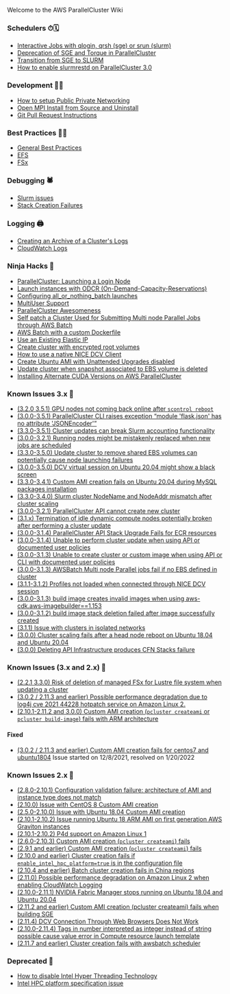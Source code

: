 Welcome to the AWS ParallelCluster Wiki

### Schedulers ⏱🗓
* [Interactive Jobs with qlogin, qrsh (sge) or srun (slurm)](https://github.com/aws/aws-parallelcluster/wiki/Interactive-Jobs-with-qlogin,-qrsh-(sge)-or-srun-(slurm))
* [Deprecation of SGE and Torque in ParallelCluster](https://github.com/aws/aws-parallelcluster/wiki/Deprecation-of-SGE-and-Torque-in-ParallelCluster)
* [Transition from SGE to SLURM](https://github.com/aws/aws-parallelcluster/wiki/Transition-from-SGE-to-SLURM)
* [How to enable slurmrestd on ParallelCluster 3.0](https://github.com/aws/aws-parallelcluster/wiki/How-to-enable-slurmrestd-on-ParallelCluster-3.0)

### Development 👨‍💻
* [How to setup Public Private Networking](https://github.com/aws/aws-parallelcluster/wiki/Public-Private-Networking)
* [Open MPI Install from Source and Uninstall](https://github.com/aws/aws-parallelcluster/wiki/OpenMPI-Install-from-Source-and-Uninstall)
* [Git Pull Request Instructions](https://github.com/aws/aws-parallelcluster/wiki/Git-Pull-Request-Instructions)

### Best Practices 👩‍💻
* [General Best Practices](https://github.com/aws/aws-parallelcluster/wiki/Best-Practices)
* [EFS](https://github.com/aws/aws-parallelcluster/wiki/EFS:-best-practices-and-known-issues)
* [FSx](https://github.com/aws/aws-parallelcluster/wiki/FSx:-best-practices-and-known-issues)

### Debugging 🕷
* [Slurm issues](https://github.com/aws/aws-parallelcluster/wiki/Slurm-Issues)
* [Stack Creation Failures](https://github.com/aws/aws-parallelcluster/wiki/Stack-Creation-Failures)

### Logging 🖨
* [Creating an Archive of a Cluster's Logs](https://github.com/aws/aws-parallelcluster/wiki/Creating-an-Archive-of-a-Cluster's-Logs)
* [CloudWatch Logs](https://github.com/aws/aws-parallelcluster/wiki/CloudWatch-Logs)

### Ninja Hacks 🚀
* [ParallelCluster: Launching a Login Node](https://github.com/aws/aws-parallelcluster/wiki/ParallelCluster:-Launching-a-Login-Node)
* [Launch instances with ODCR (On-Demand-Capacity-Reservations)](https://github.com/aws/aws-parallelcluster/wiki/Launch-instances-with-ODCR-(On-Demand-Capacity-Reservations))
* [Configuring all_or_nothing_batch launches](https://github.com/aws/aws-parallelcluster/wiki/Configuring-all_or_nothing_batch-launches)
* [MultiUser Support](https://github.com/aws/aws-parallelcluster/wiki/Multi-User-Support)
* [ParallelCluster Awesomeness](https://github.com/aws/aws-parallelcluster/wiki/ParallelCluster-Awesomeness)
* [Self patch a Cluster Used for Submitting Multi node Parallel Jobs through AWS Batch](https://github.com/aws/aws-parallelcluster/wiki/Self-patch-a-Cluster-Used-for-Submitting-Multi-node-Parallel-Jobs-through-AWS-Batch)
* [AWS Batch with a custom Dockerfile](https://github.com/aws/aws-parallelcluster/wiki/AWS-Batch-with-a-custom-Dockerfile)
* [Use an Existing Elastic IP](https://github.com/aws/aws-parallelcluster/wiki/Use-an-Existing-Elastic-IP)
* [Create cluster with encrypted root volumes](https://github.com/aws/aws-parallelcluster/wiki/Create-cluster-with-encrypted-root-volumes)
* [How to use a native NICE DCV Client](https://github.com/aws/aws-parallelcluster/wiki/NICE-DCV-integration)
* [Create Ubuntu AMI with Unattended Upgrades disabled](https://github.com/aws/aws-parallelcluster/wiki/Create-Ubuntu-AMI-with-Unattended-Upgrades-disabled)
* [Update cluster when snapshot associated to EBS volume is deleted](https://github.com/aws/aws-parallelcluster/wiki/Cluster-Update-when-EBS-Snapshot-Used-at-Cluster-Creation-doesn't-Exist-Anymore)
* [Installing Alternate CUDA Versions on AWS ParallelCluster](https://github.com/aws/aws-parallelcluster/wiki/Installing-Alternate-CUDA-Versions-on-AWS-ParallelCluster)

### Known Issues 3.x 🚨
* [(3.2.0 3.5.1) GPU nodes not coming back online after `scontrol reboot`](https://github.com/aws/aws-parallelcluster/wiki/(3.2.0-3.5.1)-GPU-nodes-not-coming-back-online-after-scontrol-reboot)
* [(3.0.0-3.5.1) ParallelCluster CLI raises exception “module 'flask.json' has no attribute 'JSONEncoder'”](https://github.com/aws/aws-parallelcluster/wiki/(3.0.0-3.5.1)-ParallelCluster-CLI-raises-exception-%E2%80%9Cmodule-'flask.json'-has-no-attribute-'JSONEncoder'%E2%80%9D)
* [(3.3.0-3.5.1) Cluster updates can break Slurm accounting functionality](https://github.com/aws/aws-parallelcluster/wiki/(3.3.0-3.5.1)-Cluster-updates-can-break-Slurm-accounting-functionality)
* [(3.0.0-3.2.1) Running nodes might be mistakenly replaced when new jobs are scheduled](https://github.com/aws/aws-parallelcluster/wiki/(3.0.0-3.2.1)-Running-nodes-might-be-mistakenly-replaced-when-new-jobs-are-scheduled)
* [(3.3.0-3.5.0) Update cluster to remove shared EBS volumes can potentially cause node launching failures](https://github.com/aws/aws-parallelcluster/wiki/(3.3.0-3.5.0)-Update-cluster-to-remove-shared-EBS-volumes-can-potentially-cause-node-launching-failures)
* [(3.0.0-3.5.0) DCV virtual session on Ubuntu 20.04 might show a black screen](https://github.com/aws/aws-parallelcluster/wiki/(3.5.0-and-earlier)-DCV-virtual-session-on-Ubuntu-20.04-might-show-a-black-screen)
* [(3.3.0-3.4.1) Custom AMI creation fails on Ubuntu 20.04 during MySQL packages installation](https://github.com/aws/aws-parallelcluster/wiki/(3.3.0-3.4.1)-Custom-AMI-creation-fails-on-Ubuntu-20.04-during-MySQL-packages-installation)
* [(3.3.0-3.4.0) Slurm cluster NodeName and NodeAddr mismatch after cluster scaling](https://github.com/aws/aws-parallelcluster/wiki/(3.3.0-3.4.0)-Slurm-cluster-NodeName-and-NodeAddr-mismatch-after-cluster-scaling)
* [(3.0.0-3.2.1) ParallelCluster API cannot create new cluster](https://github.com/aws/aws-parallelcluster/wiki/(3.0.0--3.2.1)--ParallelCluster-API-cannot-create-new-cluster)
* [(3.1.x) Termination of idle dynamic compute nodes potentially broken after performing a cluster update](https://github.com/aws/aws-parallelcluster/wiki/(3.1.x)-Termination-of-idle-dynamic-compute-nodes-potentially-broken-after-performing-a-cluster-update)
* [(3.0.0-3.1.4) ParallelCluster API Stack Upgrade Fails for ECR resources](https://github.com/aws/aws-parallelcluster/wiki/(3.0.0-3.1.4)-ParallelCluster-API-Stack-Upgrade-Fails-for-ECR-resources)
* [(3.0.0-3.1.4) Unable to perform cluster update when using API or documented user policies](https://github.com/aws/aws-parallelcluster/wiki/(3.0.0-3.1.4)-Unable-to-perform-cluster-update-when-using-API-or-documented-user-policies)
* [(3.0.0-3.1.3) Unable to create cluster or custom image when using API or CLI with documented user policies](https://github.com/aws/aws-parallelcluster/wiki/(3.0.0-3.1.3)-Unable-to-create-cluster-or-custom-image-when-using-API-or-CLI-with-documented-user-policies)
* [(3.0.0-3.1.3) AWSBatch Multi node Parallel jobs fail if no EBS defined in cluster](https://github.com/aws/aws-parallelcluster/wiki/(3.0.0-3.1.3)-AWSBatch---Multi-node-Parallel-jobs-fail-if-no-EBS-defined-in-cluster)
* [(3.1.1-3.1.2) Profiles not loaded when connected through NICE DCV session](https://github.com/aws/aws-parallelcluster/wiki/(3.1.1-3.1.2)-Profiles-not-loaded-when-connected-through-NICE-DCV-session)
* [(3.0.0-3.1.3) build image creates invalid images when using aws-cdk.aws-imagebuilder==1.153](https://github.com/aws/aws-parallelcluster/wiki/(3.0.0-3.1.3)-build-image-creates-invalid-images-when-using-aws-cdk.aws-imagebuilder-1.153.0)
* [(3.0.0-3.1.2) build image stack deletion failed after image successfully created](https://github.com/aws/aws-parallelcluster/wiki/(3.0.0-3.1.2)-build-image-stack-deletion-failed-after-image-successfully-created)
* [(3.1.1) Issue with clusters in isolated networks](https://github.com/aws/aws-parallelcluster/wiki/(3.1.1)-Issue-with-clusters-in-isolated-networks)
* [(3.0.0) Cluster scaling fails after a head node reboot on Ubuntu 18.04 and Ubuntu 20.04](https://github.com/aws/aws-parallelcluster/wiki/ParallelCluster-3.0.0-on-Ubuntu-18-and-20:-scaling-daemon-is-down-after-a-head-node-reboot)
* [(3.0.0) Deleting API Infrastructure produces CFN Stacks failure](https://github.com/aws/aws-parallelcluster/wiki/Deleting-API-Infrastructure-produces-CFN-Stacks-failure)

### Known Issues (3.x and 2.x) 🚨
* [(2.2.1 3.3.0) Risk of deletion of managed FSx for Lustre file system when updating a cluster](https://github.com/aws/aws-parallelcluster/wiki/(2.2.1-3.3.0)-Risk-of-deletion-of-managed-FSx-for-Lustre-file-system-when-updating-a-cluster)
* [(3.0.2 / 2.11.3 and earlier) Possible performance degradation due to log4j cve 2021 44228 hotpatch service on Amazon Linux 2.](https://github.com/aws/aws-parallelcluster/wiki/Possible-performance-degradation-due-to-log4j-cve-2021-44228-hotpatch-service-on-Amazon-Linux-2)
* [(2.10.1-2.11.2 and 3.0.0) Custom AMI creation (`pcluster createami` or `pcluster build-image`) fails with ARM architecture](https://github.com/aws/aws-parallelcluster/wiki/Custom-AMI-creation-(pcluster-createami-or-build-image)-fails-with-ARM-architecture)

#### Fixed
* [(3.0.2 / 2.11.3 and earlier) Custom AMI creation fails for centos7 and ubuntu1804](https://github.com/aws/aws-parallelcluster/wiki/(3.0.2,-2.11.3-and-earlier)-Custom-AMI-creation-(pcluster-build-image-or-createami)-fails-for-centos7-and-ubuntu1804) Issue started on 12/8/2021, resolved on 1/20/2022

### Known Issues 2.x 🚨
* [(2.8.0-2.10.1) Configuration validation failure: architecture of AMI and instance type does not match](https://github.com/aws/aws-parallelcluster/wiki/Configuration-validation-failure:-architecture-of-AMI-and-instance-type-does-not-match)
* [(2.10.0) Issue with CentOS 8 Custom AMI creation](https://github.com/aws/aws-parallelcluster/wiki/Issue-with-CentOS-8-Custom-AMI-creation)
* [(2.5.0-2.10.0) Issue with Ubuntu 18.04 Custom AMI creation](https://github.com/aws/aws-parallelcluster/wiki/Issue-with-Ubuntu-18.04-Custom-AMI-creation)
* [(2.10.1-2.10.2) Issue running Ubuntu 18 ARM AMI on first generation AWS Graviton instances
](https://github.com/aws/aws-parallelcluster/wiki/Issue-running-Ubuntu-18-ARM-AMI-on-first-generation-AWS-Graviton-instances)
* [(2.10.1-2.10.2) P4d support on Amazon Linux 1](https://github.com/aws/aws-parallelcluster/wiki/P4d-support-on-Amazon-Linux-1)
* [(2.6.0-2.10.3) Custom AMI creation (`pcluster createami`) fails](https://github.com/aws/aws-parallelcluster/wiki/Custom-AMI-creation-(pcluster-createami)-fails-with-ParallelCluster-versions-from-2.6.0-to-2.10.3)
* [(2.9.1 and earlier) Custom AMI creation (`pcluster createami`) fails](https://github.com/aws/aws-parallelcluster/wiki/Custom-AMI-creation-(pcluster-createami)-fails-with-ParallelCluster-2.9.1-and-earlier)
* [(2.10.0 and earlier) Cluster creation fails if `enable_intel_hpc_platform=true` is in the configuration file](https://github.com/aws/aws-parallelcluster/wiki/Cluster-creation-fails-if-enable_intel_hpc_platform=true-is-in-the-configuration-file)
* [(2.10.4 and earlier) Batch cluster creation fails in China regions](https://github.com/aws/aws-parallelcluster/wiki/Batch-cluster-creation-in-China-regions-fails-with-parallelCluster-2.10.4-and-earlier)
* [(2.11.0) Possible performance degradation on Amazon Linux 2 when enabling CloudWatch Logging](https://github.com/aws/aws-parallelcluster/wiki/Possible-performance-degradation-on-ALinux2-when-using-ParallelCluster-2.11.0-and-custom-AMIs-from-2.6.0-to-2.11.0)
* [(2.10.0-2.11.1) NVIDIA Fabric Manager stops running on Ubuntu 18.04 and Ubuntu 20.04](https://github.com/aws/aws-parallelcluster/wiki/NVIDIA-Fabric-Manager-stops-running-on-Ubuntu-18.04-and-Ubuntu-20.04)
* [(2.11.2 and earlier) Custom AMI creation (pcluster createami) fails when building SGE](https://github.com/aws/aws-parallelcluster/wiki/(2.11.2-and-earlier)-Custom-AMI-creation-(pcluster-createami)-fails-when-building-SGE)
* [(2.11.4) DCV Connection Through Web Browsers Does Not Work](https://github.com/aws/aws-parallelcluster/wiki/DCV-Connection-Through-Web-Browsers-Does-Not-Work)
* [(2.10.0-2.11.4) Tags in number interpreted as integer instead of string possible cause value error in Compute resource launch template](https://github.com/aws/aws-parallelcluster/wiki/(2.10.0---2.11.4)-Tags-in-number-interpreted-as-integer-instead-of-string-possible-cause-value-error-in-Compute-resource-launch-template)
* [(2.11.7 and earlier) Cluster creation fails with awsbatch scheduler](https://github.com/aws/aws-parallelcluster/wiki/(2.11.7-and-earlier)-Cluster-creation-fails-with-awsbatch-scheduler)


### Deprecated 🦴
* [How to disable Intel Hyper Threading Technology](https://github.com/aws/aws-parallelcluster/wiki/How-to-disable-Intel-Hyper-Threading-Technology)
* [Intel HPC platform specification issue](https://github.com/aws/aws-parallelcluster/wiki/Intel-HPC-platform-specification-issue)
